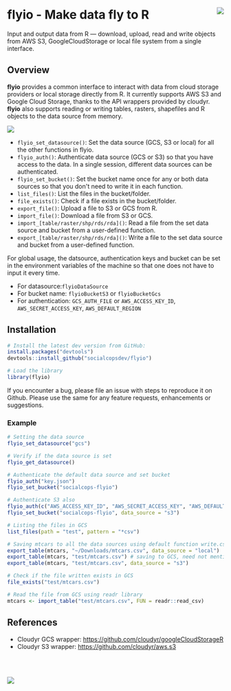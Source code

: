 # flyio - Make data fly to R <img src="https://i.imgur.com/XtsxAmX.png" align="right" />
Input and output data from R — download, upload, read and write objects from AWS S3, GoogleCloudStorage or local file system from a single interface.

## Overview

**flyio** provides a common interface to interact with data from cloud storage providers or local storage directly from R. It currently supports AWS S3 and Google Cloud Storage, thanks to the API wrappers provided by cloudyr. **flyio** also supports reading or writing tables, rasters, shapefiles and R objects to the data source from memory.

<img src="https://i.imgur.com/qDnhvuB.png" align="centre" />

  - `flyio_set_datasource()`: Set the data source (GCS, S3 or local) for all the other functions in flyio.
  - `flyio_auth()`: Authenticate data source (GCS or S3) so that you have access to the data. In a single session, different data sources can be authenticated.
  - `flyio_set_bucket()`: Set the bucket name once for any or both data sources so that you don't need to write it in each function.
  - `list_files()`: List the files in the bucket/folder.
  - `file_exists()`: Check if a file exists in the bucket/folder.
  - `export_file()`: Upload a file to S3 or GCS from R.
  - `import_file()`: Download a file from S3 or GCS. 
  - `import_[table/raster/shp/rds/rda]()`: Read a file from the set data source and bucket from a user-defined function.
  - `export_[table/raster/shp/rds/rda]()`: Write a file to the set data source and bucket from a user-defined function.
  
For global usage, the datsource, authentication keys and bucket can be set in the environment variables of the machine so that one does not have to input it every time. 
  - For datasource:`flyioDataSource`
  - For bucket name: `flyioBucketS3` or `flyioBucketGcs`
  - For authentication: `GCS_AUTH_FILE` or `AWS_ACCESS_KEY_ID`, `AWS_SECRET_ACCESS_KEY`, `AWS_DEFAULT_REGION`
 
## Installation

``` r
# Install the latest dev version from GitHub:
install.packages("devtools")
devtools::install_github("socialcopsdev/flyio")

# Load the library
library(flyio)
```
If you encounter a bug, please file an issue with steps to reproduce it on Github. Please use the same for any feature requests, enhancements or suggestions.

### Example

``` r
# Setting the data source
flyio_set_datasource("gcs")

# Verify if the data source is set
flyio_get_datasource()

# Authenticate the default data source and set bucket
flyio_auth("key.json")
flyio_set_bucket("socialcops-flyio")

# Authenticate S3 also
flyio_auth(c("AWS_ACCESS_KEY_ID", "AWS_SECRET_ACCESS_KEY", "AWS_DEFAULT_REGION", "AWS_SESSION_TOKEN"), data_source = "s3")
flyio_set_bucket("socialcops-flyio", data_source = "s3")

# Listing the files in GCS
list_files(path = "test", pattern = "*csv")

# Saving mtcars to all the data sources using default function write.csv
export_table(mtcars, "~/Downloads/mtcars.csv", data_source = "local")
export_table(mtcars, "test/mtcars.csv") # saving to GCS, need not mention as set globally
export_table(mtcars, "test/mtcars.csv", data_source = "s3")

# Check if the file written exists in GCS
file_exists("test/mtcars.csv")

# Read the file from GCS using readr library
mtcars <- import_table("test/mtcars.csv", FUN = readr::read_csv)

```

## References
* Cloudyr GCS wrapper: https://github.com/cloudyr/googleCloudStorageR
* Cloudyr S3 wrapper: https://github.com/cloudyr/aws.s3

<br/><br/>


<img src="http://i66.tinypic.com/29vjrjk.png" align="centre" />

